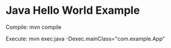 # Java Hello World Example

Compile:
mvn compile

Execute:
mvn exec:java -Dexec.mainClass="com.example.App"
